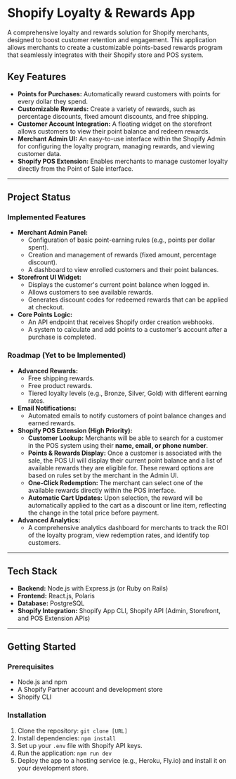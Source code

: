 # Shopify Loyalty & Rewards App

A comprehensive loyalty and rewards solution for Shopify merchants, designed to boost customer retention and engagement. This application allows merchants to create a customizable points-based rewards program that seamlessly integrates with their Shopify store and POS system.

## Key Features
- **Points for Purchases:** Automatically reward customers with points for every dollar they spend.
- **Customizable Rewards:** Create a variety of rewards, such as percentage discounts, fixed amount discounts, and free shipping.
- **Customer Account Integration:** A floating widget on the storefront allows customers to view their point balance and redeem rewards.
- **Merchant Admin UI:** An easy-to-use interface within the Shopify Admin for configuring the loyalty program, managing rewards, and viewing customer data.
- **Shopify POS Extension:** Enables merchants to manage customer loyalty directly from the Point of Sale interface.

---

## Project Status

### Implemented Features

* **Merchant Admin Panel:**
    * Configuration of basic point-earning rules (e.g., points per dollar spent).
    * Creation and management of rewards (fixed amount, percentage discount).
    * A dashboard to view enrolled customers and their point balances.
* **Storefront UI Widget:**
    * Displays the customer's current point balance when logged in.
    * Allows customers to see available rewards.
    * Generates discount codes for redeemed rewards that can be applied at checkout.
* **Core Points Logic:**
    * An API endpoint that receives Shopify order creation webhooks.
    * A system to calculate and add points to a customer's account after a purchase is completed.

### Roadmap (Yet to be Implemented)

* **Advanced Rewards:**
    * Free shipping rewards.
    * Free product rewards.
    * Tiered loyalty levels (e.g., Bronze, Silver, Gold) with different earning rates.
* **Email Notifications:**
    * Automated emails to notify customers of point balance changes and earned rewards.
* **Shopify POS Extension (High Priority):**
    * **Customer Lookup:** Merchants will be able to search for a customer in the POS system using their **name, email, or phone number**.
    * **Points & Rewards Display:** Once a customer is associated with the sale, the POS UI will display their current point balance and a list of available rewards they are eligible for. These reward options are based on rules set by the merchant in the Admin UI.
    * **One-Click Redemption:** The merchant can select one of the available rewards directly within the POS interface.
    * **Automatic Cart Updates:** Upon selection, the reward will be automatically applied to the cart as a discount or line item, reflecting the change in the total price before payment.
* **Advanced Analytics:**
    * A comprehensive analytics dashboard for merchants to track the ROI of the loyalty program, view redemption rates, and identify top customers.

---

## Tech Stack
* **Backend:** Node.js with Express.js (or Ruby on Rails)
* **Frontend:** React.js, Polaris
* **Database:** PostgreSQL
* **Shopify Integration:** Shopify App CLI, Shopify API (Admin, Storefront, and POS Extension APIs)

---

## Getting Started

### Prerequisites
- Node.js and npm
- A Shopify Partner account and development store
- Shopify CLI

### Installation
1.  Clone the repository: `git clone [URL]`
2.  Install dependencies: `npm install`
3.  Set up your `.env` file with Shopify API keys.
4.  Run the application: `npm run dev`
5.  Deploy the app to a hosting service (e.g., Heroku, Fly.io) and install it on your development store.
